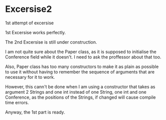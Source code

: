 # Excersise2
1st attempt of excersise

1st Excersise works perfectly.


The 2nd Excersise is still under construction.

I am not quite sure about the Paper class, as it is supposed to initialise the Conference field while it doesn't. I need to ask the proffessor about that too.

Also, Paper class has too many constructors to make it as plain as possible to use it without having to remember the sequence of arguments that are necessary for it to work.

However, this cann't be done when I am using a constructor that takes as argument 2 Strings and one int instead of one String, one int and one Conference, as the positions of the Strings, if changed will cause compile time errors.

Anyway, the 1st part is ready.